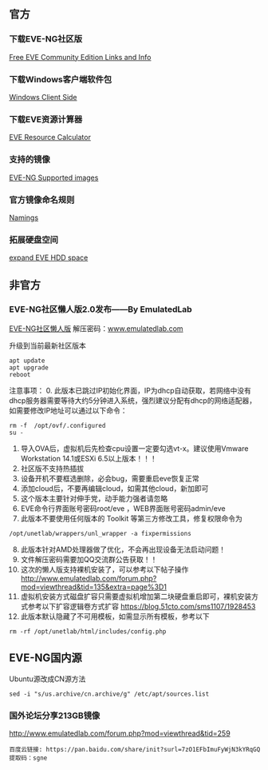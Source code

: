 

## 官方

### 下载EVE-NG社区版

[Free EVE Community Edition Links and Info](https://www.eve-ng.net/index.php/download/#DL-COMM)

### 下载Windows客户端软件包
[Windows Client Side](https://www.eve-ng.net/index.php/download/#DL-WIN)

### 下载EVE资源计算器
[EVE Resource Calculator](https://www.eve-ng.net/index.php/download/#CALC)

### 支持的镜像
[EVE-NG Supported images](https://www.eve-ng.net/index.php/documentation/supported-images/)

### 官方镜像命名规则
[Namings](https://www.eve-ng.net/index.php/documentation/qemu-image-namings/)

### 拓展硬盘空间
[expand EVE HDD space](https://www.eve-ng.net/index.php/documentation/howtos-video/expand-hdd-on-eve-vm/) 


## 非官方

### EVE-NG社区懒人版2.0发布——By EmulatedLab
[EVE-NG社区懒人版](http://www.emulatedlab.com/forum.php?mod=viewthread&tid=489)
解压密码：www.emulatedlab.com

升级到当前最新社区版本
```
apt update
apt upgrade
reboot
```

注意事项：
0. 此版本已跳过IP初始化界面，IP为dhcp自动获取，若网络中没有dhcp服务器需要等待大约5分钟进入系统，强烈建议分配有dhcp的网络适配器，如需要修改IP地址可以通过以下命令：
```
rm -f  /opt/ovf/.configured
su -
```
1. 导入OVA后，虚拟机后先检查cpu设置一定要勾选vt-x。建议使用Vmware Workstation 14.1或ESXi 6.5以上版本！！！
2. 社区版不支持热插拔
3. 设备开机不要框选删除，必会bug，需要重启eve恢复正常
4. 添加cloud后，不要再编辑cloud，如需其他cloud，新加即可
5. 这个版本主要针对伸手党，动手能力强者请忽略
6. EVE命令行界面账号密码root/eve ，WEB界面账号密码admin/eve
7. 此版本不要使用任何版本的 Toolkit 等第三方修改工具，修复权限命令为
```
/opt/unetlab/wrappers/unl_wrapper -a fixpermissions
```
8. 此版本针对AMD处理器做了优化，不会再出现设备无法启动问题！
9. 文件解压密码需要加QQ交流群公告获取！！
10. 这次的懒人版支持裸机安装了，可以参考以下帖子操作
http://www.emulatedlab.com/forum.php?mod=viewthread&tid=135&extra=page%3D1
11. 虚拟机安装方式磁盘扩容只需要虚拟机增加第二块硬盘重启即可，裸机安装方式参考以下扩容逻辑卷方式扩容
https://blog.51cto.com/sms1107/1928453
12. 此版本默认隐藏了不可用模板，如需显示所有模板，参考以下
```
rm -rf /opt/unetlab/html/includes/config.php
```



## EVE-NG国内源

Ubuntu源改成CN源方法
```
sed -i "s/us.archive/cn.archive/g" /etc/apt/sources.list
```

### 国外论坛分享213GB镜像
http://www.emulatedlab.com/forum.php?mod=viewthread&tid=259 
```
百度云链接: https://pan.baidu.com/share/init?surl=7zO1EFbImuFyWjN3kYRqGQ
提取码：sgne
```
